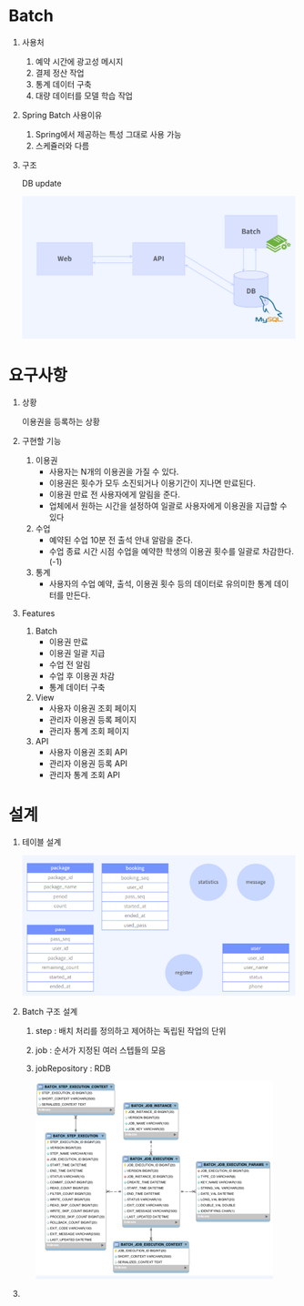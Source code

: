 # Batch

1. 사용처
   1. 예약 시간에 광고성 메시지
   2. 결제 정산 작업
   3. 통계 데이터 구축
   4. 대량 데이터를 모델 학습 작업

2. Spring Batch 사용이유
   1. Spring에서 제공하는 특성 그대로 사용 가능
   2. 스케쥴러와 다름

3. 구조

   DB update

   ![image-20230124180757868](md-images/image-20230124180757868.png)



# 요구사항

1. 상황

   이용권을 등록하는 상황

2. 구현할 기능
   1. 이용권
      * 사용자는 N개의 이용권을 가질 수 있다. 
      * 이용권은 횟수가 모두 소진되거나 이용기간이 지나면 만료된다. 
      * 이용권 만료 전 사용자에게 알림을 준다. 
      * 업체에서 원하는 시간을 설정하여 일괄로 사용자에게 이용권을 지급할 수 있다
   2. 수업
      * 예약된 수업 10분 전 출석 안내 알람을 준다. 
      * 수업 종료 시간 시점 수업을 예약한 학생의 이용권 횟수를 일괄로 차감한다. (-1)
   3. 통계
      * 사용자의 수업 예약, 출석, 이용권 횟수 등의 데이터로 유의미한 통계 데이터를 만든다.

3. Features
   1. Batch
      * 이용권 만료 
      * 이용권 일괄 지급 
      * 수업 전 알림 
      * 수업 후 이용권 차감 
      * 통계 데이터 구축
   2. View
      * 사용자 이용권 조회 페이지 
      * 관리자 이용권 등록 페이지 
      * 관리자 통계 조회 페이지
   3. API
      * 사용자 이용권 조회 API 
      * 관리자 이용권 등록 API 
      * 관리자 통계 조회 API



# 설계

1. 테이블 설계

   ![image-20230124183433790](md-images/image-20230124183433790.png)

2. Batch 구조 설계

   1. step : 배치 처리를 정의하고 제어하는 독립된 작업의 단위

   2. job : 순서가 지정된 여러 스텝들의 모음

   3. jobRepository : RDB

      ![image-20230124183826450](md-images/image-20230124183826450.png)

3. 